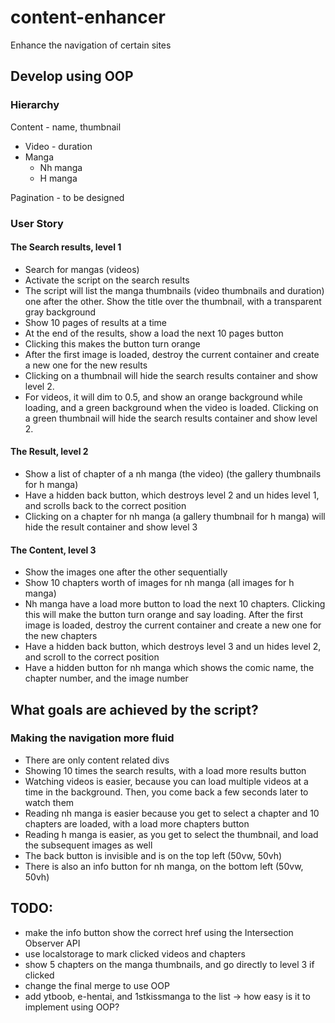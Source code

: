 # content-enhancer
Enhance the navigation of certain sites

## Develop using OOP

### Hierarchy
Content - name, thumbnail
  * Video - duration
  * Manga
    - Nh manga
    - H manga

Pagination - to be designed

### User Story

#### The Search results, level 1
- Search for mangas (videos)
- Activate the script on the search results
- The script will list the manga thumbnails (video thumbnails and duration) one after the other. Show the title over the thumbnail, with a transparent gray background
- Show 10 pages of results at a time
- At the end of the results, show a load the next 10 pages button
- Clicking this makes the button turn orange
- After the first image is loaded, destroy the current container and create a new one for the new results
- Clicking on a thumbnail will hide the search results container and show level 2.
- For videos, it will dim to 0.5, and show an orange background while loading, and a green background when the video is loaded. Clicking on a green thumbnail will hide the search results container and show level 2.

#### The Result, level 2
- Show a list of chapter of a nh manga (the video) (the gallery thumbnails for h manga)
- Have a hidden back button, which destroys level 2 and un hides level 1, and scrolls back to the correct position
- Clicking on a chapter for nh manga (a gallery thumbnail for h manga) will hide the result container and show level 3

#### The Content, level 3
- Show the images one after the other sequentially
- Show 10 chapters worth of images for nh manga (all images for h manga)
- Nh manga have a load more button to load the next 10 chapters. Clicking this will make the button turn orange and say loading. After the first image is loaded, destroy the current container and create a new one for the new chapters
- Have a hidden back button, which destroys level 3 and un hides level 2, and scroll to the correct position
- Have a hidden button for nh manga which shows the comic name, the chapter number, and the image number

## What goals are achieved by the script?

### Making the navigation more fluid
- There are only content related divs
- Showing 10 times the search results, with a load more results button
- Watching videos is easier, because you can load multiple videos at a time in the background. Then, you come back a few seconds later to watch them
- Reading nh manga is easier because you get to select a chapter and 10 chapters are loaded, with a load more chapters button
- Reading h manga is easier, as you get to select the thumbnail, and load the subsequent images as well
- The back button is invisible and is on the top left (50vw, 50vh)
- There is also an info button for nh manga, on the bottom left (50vw, 50vh)

## TODO:
- make the info button show the correct href using the Intersection Observer API
- use localstorage to mark clicked videos and chapters
- show 5 chapters on the manga thumbnails, and go directly to level 3 if clicked
- change the final merge to use OOP
- add ytboob, e-hentai, and 1stkissmanga to the list -> how easy is it to implement using OOP?
